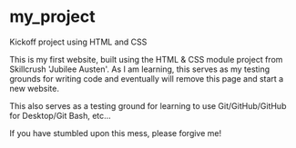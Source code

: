 # my_project
Kickoff project using HTML and CSS

This is my first website, built using the HTML & CSS module project from Skillcrush 'Jubilee Austen'. 
As I am learning, this serves as my testing grounds for writing code and eventually will remove this page and start a new website.

This also serves as a testing ground for learning to use Git/GitHub/GitHub for Desktop/Git Bash, etc...

If you have stumbled upon this mess, please forgive me!
